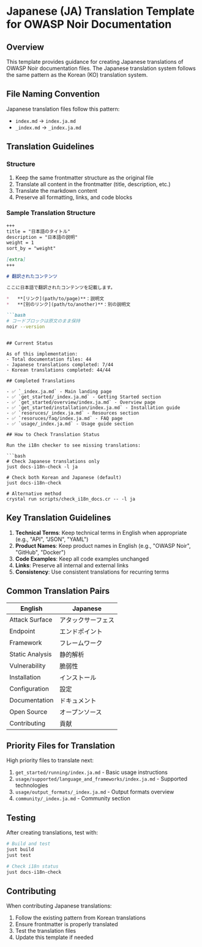 # Japanese (JA) Translation Template for OWASP Noir Documentation

## Overview

This template provides guidance for creating Japanese translations of OWASP Noir documentation files. The Japanese translation system follows the same pattern as the Korean (KO) translation system.

## File Naming Convention

Japanese translation files follow this pattern:
- `index.md` → `index.ja.md`
- `_index.md` → `_index.ja.md`

## Translation Guidelines

### Structure
1. Keep the same frontmatter structure as the original file
2. Translate all content in the frontmatter (title, description, etc.)
3. Translate the markdown content
4. Preserve all formatting, links, and code blocks

### Sample Translation Structure

```markdown
+++
title = "日本語のタイトル"
description = "日本語の説明"
weight = 1
sort_by = "weight"

[extra]
+++

# 翻訳されたコンテンツ

ここに日本語で翻訳されたコンテンツを記載します。

*   **[リンク](path/to/page)**：説明文
*   **[別のリンク](path/to/another)**：別の説明文

```bash
# コードブロックは原文のまま保持
noir --version
```
```

## Current Status

As of this implementation:
- Total documentation files: 44
- Japanese translations completed: 7/44
- Korean translations completed: 44/44

## Completed Translations

- ✅ `_index.ja.md` - Main landing page
- ✅ `get_started/_index.ja.md` - Getting Started section
- ✅ `get_started/overview/index.ja.md` - Overview page  
- ✅ `get_started/installation/index.ja.md` - Installation guide
- ✅ `resoruces/_index.ja.md` - Resources section
- ✅ `resoruces/faq/index.ja.md` - FAQ page
- ✅ `usage/_index.ja.md` - Usage guide section

## How to Check Translation Status

Run the i18n checker to see missing translations:

```bash
# Check Japanese translations only
just docs-i18n-check -l ja

# Check both Korean and Japanese (default)
just docs-i18n-check

# Alternative method
crystal run scripts/check_i18n_docs.cr -- -l ja
```

## Key Translation Guidelines

1. **Technical Terms**: Keep technical terms in English when appropriate (e.g., "API", "JSON", "YAML")
2. **Product Names**: Keep product names in English (e.g., "OWASP Noir", "GitHub", "Docker")
3. **Code Examples**: Keep all code examples unchanged
4. **Links**: Preserve all internal and external links
5. **Consistency**: Use consistent translations for recurring terms

## Common Translation Pairs

| English | Japanese |
|---------|----------|
| Attack Surface | アタックサーフェス |
| Endpoint | エンドポイント |
| Framework | フレームワーク |
| Static Analysis | 静的解析 |
| Vulnerability | 脆弱性 |
| Installation | インストール |
| Configuration | 設定 |
| Documentation | ドキュメント |
| Open Source | オープンソース |
| Contributing | 貢献 |

## Priority Files for Translation

High priority files to translate next:
1. `get_started/running/index.ja.md` - Basic usage instructions
2. `usage/supported/language_and_frameworks/index.ja.md` - Supported technologies
3. `usage/output_formats/_index.ja.md` - Output formats overview
4. `community/_index.ja.md` - Community section

## Testing

After creating translations, test with:
```bash
# Build and test
just build
just test

# Check i18n status  
just docs-i18n-check
```

## Contributing

When contributing Japanese translations:
1. Follow the existing pattern from Korean translations
2. Ensure frontmatter is properly translated
3. Test the translation files
4. Update this template if needed